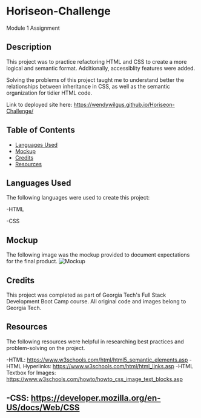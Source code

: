 # Horiseon-Challenge
Module 1 Assignment

## Description
This project was to practice refactoring HTML and CSS to create a more logical and semantic format.  Additionally, accessiblity features were added. 

Solving the problems of this project taught me to understand better the relationships between inheritance in CSS, as well as the semantic organization for tidier HTML code.

Link to deployed site here: <https://wendywilgus.github.io/Horiseon-Challenge/>

## Table of Contents

- [Languages Used](#languages)
- [Mockup](#mockup)
- [Credits](#credits)
- [Resources](#resources)

## Languages Used
The following languages were used to create this project:

-HTML

-CSS

## Mockup

The following image was the mockup provided to document expectations for the final product. 
![Mockup](assets/images/Original_Mockup.png)

## Credits

This project was completed as part of Georgia Tech's Full Stack Development Boot Camp course.  All original code and images belong to Georgia Tech.

## Resources

The following resources were helpful in researching best practices and problem-solving on the project.

-HTML: <https://www.w3schools.com/html/html5_semantic_elements.asp>
-HTML Hyperlinks:  <https://www.w3schools.com/html/html_links.asp>
-HTML Textbox for Images: <https://www.w3schools.com/howto/howto_css_image_text_blocks.asp>

-CSS: <https://developer.mozilla.org/en-US/docs/Web/CSS>
---
